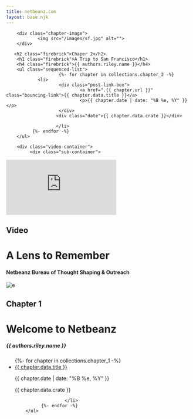 ```yaml
---
title: netbeanz.com
layout: base.njk
---
```


<div class="post-list">





<div class="chapter-container gainsboro-bg" 
data-navbar="gainsboro"
data-title="firebrick"
data-background-image="conic-gradient(from 116.56deg at calc(100%/3) 0, #0000 90deg,#f2f2f2 0),
      conic-gradient(from -63.44deg at calc(200%/3) 100%, #0000 90deg,#f2f2f2 0)
      #ffffff;">

<div class="sub-container gainsboro-bg">

        <div class="chapter-image">
                <img src="/images/sf.jpg" alt="">
        </div>

       <h2 class="firebrick">Chaper 2</h2>
        <h1 class="firebrick">A Trip to San Francisco</h1>
        <h4 class="firebrick">{{ authors.riley.name }}</h4>
        <ul class="sequenced-list">
                        {%- for chapter in collections.chapter_2 -%}
                <li>
                        <div class="post-link-box">
                                <a href=".{{ chapter.url }}" class="bouncing-link">{{ chapter.data.title }}</a>
                                <p>{{ chapter.date | date: "%B %e, %Y" }}</p>
                        </div>
                       <div class="date">{{ chapter.data.crate }}</div>
                        
                       </li> 
              {%- endfor -%}
        </ul>
</div>
</div>

<div class="chapter-container"
        data-navbar="black"
        data-title="whitesmoke"
        data-background-image="">

        <div class="video-container">
             <div class="sub-container">


<div class="chapter-image">
       <iframe class="responsive-iframe" src="https://www.youtube-nocookie.com/embed/j-15VQI0suQ?modestbranding=1&rel=0&color=white" title="A Lens to Remember" frameborder="0" allowfullscreen></iframe>

<h2 class="red">Video</h2>
<h1>A Lens to Remember</h1>
<h4>Netbeanz Bureau of Thought Shaping & Outreach</h4>

</div>
             </div>
        </div>

</div>




<div class="chapter-container"
        data-navbar="#4EDF41"
        data-title="black">

<div class="sub-container">
        <div class="chapter-image">
        <img src="/images/computer.gif" alt="e">
</div>
 <H2>Chapter 1</H2>
        <h1>Welcome to Netbeanz</h1>
        <h5>{{ authors.riley.name }}</h5>
        <ul class="sequenced-list">
                {%- for chapter in collections.chapter_1 -%}
                <li>
                        <div class="post-link-box">
                                <a href=".{{ chapter.url }}" class="bouncing-link">{{ chapter.data.title }}</a>
                                <p>{{ chapter.date | date: "%B %e, %Y" }}</p>
                        </div>
                       <div class="date">{{ chapter.data.crate }}</div>
                        
                       </li> 
              {%- endfor -%}
        </ul>
</div>
       
</div>

</div>
